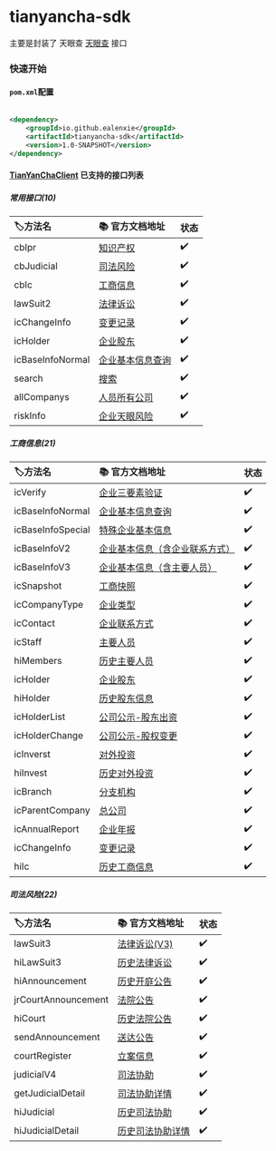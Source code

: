 tianyancha-sdk
======

主要是封装了 天眼查 [天眼查](http://open.tianyancha.com/) 接口

### 快速开始

#### `pom.xml`配置

```xml

<dependency>
    <groupId>io.github.ealenxie</groupId>
    <artifactId>tianyancha-sdk</artifactId>
    <version>1.0-SNAPSHOT</version>
</dependency>
```

#### [TianYanChaClient](https://github.com/EalenXie/sdk-all/blob/main/tianyancha-sdk/src/main/java/io/github/ealenxie/tianyancha/TianYanChaClient.java) 已支持的接口列表

##### 常用接口(10)

| 🏷️方法名           | 📚 官方文档地址                                        | 状态  |
|:-----------------|:-------------------------------------------------|:----|
| cbIpr            | [知识产权](http://open.tianyancha.com/open/1139)     | ✔️  |
| cbJudicial       | [司法风险](http://open.tianyancha.com/open/1002)     | ✔️  |
| cbIc             | [工商信息](http://open.tianyancha.com/open/1001)     | ✔️  |
| lawSuit2         | [法律诉讼](http://open.tianyancha.com/open/842)      | ✔️  |
| icChangeInfo     | [变更记录](http://open.tianyancha.com/open/822)      | ✔️  |
| icHolder         | [企业股东](http://open.tianyancha.com/open/821)      | ✔️  |
| icBaseInfoNormal | [企业基本信息查询](http://open.tianyancha.com/open/1116) | ✔️  |
| search           | [搜索](http://open.tianyancha.com/open/816)        | ✔️  |
| allCompanys      | [人员所有公司](http://open.tianyancha.com/open/450)    | ✔️  |
| riskInfo         | [企业天眼风险](http://open.tianyancha.com/open/425)    | ✔️  |

##### 工商信息(21)

| 🏷️方法名            | 📚 官方文档地址                                              | 状态  |
|:------------------|:-------------------------------------------------------|:----|
| icVerify          | [企业三要素验证](http://open.tianyancha.com/open/1074)        | ✔️  |
| icBaseInfoNormal  | [企业基本信息查询](http://open.tianyancha.com/open/1116)       | ✔️  |
| icBaseInfoSpecial | [特殊企业基本信息](http://open.tianyancha.com/open/1117)       | ✔️  |
| icBaseInfoV2      | [企业基本信息（含企业联系方式）](http://open.tianyancha.com/open/818) | ✔️  |
| icBaseInfoV3      | [企业基本信息（含主要人员）](http://open.tianyancha.com/open/819)   | ✔️  |
| icSnapshot        | [工商快照](http://open.tianyancha.com/open/1045)           | ✔️  |
| icCompanyType     | [企业类型](http://open.tianyancha.com/open/1047)           | ✔️  |
| icContact         | [企业联系方式](http://open.tianyancha.com/open/1046)         | ✔️  |
| icStaff           | [主要人员](http://open.tianyancha.com/open/820)            | ✔️  |
| hiMembers         | [历史主要人员](http://open.tianyancha.com/open/1050)         | ✔️  |
| icHolder          | [企业股东](http://open.tianyancha.com/open/821)            | ✔️  |
| hiHolder          | [历史股东信息](http://open.tianyancha.com/open/877)          | ✔️  |
| icHolderList      | [公司公示-股东出资](http://open.tianyancha.com/open/997)       | ✔️  |
| icHolderChange    | [公司公示-股权变更](http://open.tianyancha.com/open/998)       | ✔️  |
| icInverst         | [对外投资](http://open.tianyancha.com/open/823)            | ✔️  |
| hiInvest          | [历史对外投资](http://open.tianyancha.com/open/876)          | ✔️  |
| icBranch          | [分支机构](http://open.tianyancha.com/open/824)            | ✔️  |
| icParentCompany   | [总公司](http://open.tianyancha.com/open/963)             | ✔️  |
| icAnnualReport    | [企业年报](http://open.tianyancha.com/open/825)            | ✔️  |
| icChangeInfo      | [变更记录](http://open.tianyancha.com/open/822)            | ✔️  |
| hiIc              | [历史工商信息](http://open.tianyancha.com/open/878)          | ✔️  |

##### 司法风险(22)

| 🏷️方法名              | 📚 官方文档地址                                              | 状态  |
|:--------------------|:-------------------------------------------------------|:----|
| lawSuit3            | [法律诉讼(V3)](http://open.tianyancha.com/open/1114)       | ✔️  |
| hiLawSuit3          | [历史法律诉讼](http://open.tianyancha.com/open/1115)         | ✔️  |
| hiAnnouncement      | [历史开庭公告](http://open.tianyancha.com/open/875)          | ✔️  |
| jrCourtAnnouncement | [法院公告](http://open.tianyancha.com/open/841)            | ✔️  |
| hiCourt             | [历史法院公告](http://open.tianyancha.com/open/873)          | ✔️  |
| sendAnnouncement    | [送达公告](http://open.tianyancha.com/open/962)            | ✔️  |
| courtRegister       | [立案信息](http://open.tianyancha.com/open/961)            | ✔️  |
| judicialV4          | [司法协助](http://open.tianyancha.com/open/756)            | ✔️  |
| getJudicialDetail   | [司法协助详情](http://open.tianyancha.com/open/757)          | ✔️  |
| hiJudicial          | [历史司法协助](http://open.tianyancha.com/open/1015)         | ✔️  |
| hiJudicialDetail    | [历史司法协助详情](http://open.tianyancha.com/open/1016)       | ✔️  |